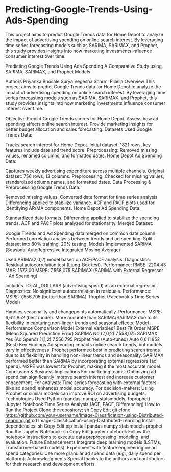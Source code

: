 # Predicting-Google-Trends-Using-Ads-Spending
This project aims to predict Google Trends data for Home Depot to analyze the impact of advertising spending on online search interest. By leveraging time series forecasting models such as SARIMA, SARIMAX, and Prophet, this study provides insights into how marketing investments influence consumer interest over time.


Predicting Google Trends Using Ads Spending
A Comparative Study using SARIMA, SARIMAX, and Prophet Models

Authors
Priyanka Bhosale
Surya Vegesna
Sharmi Pillella
Overview
This project aims to predict Google Trends data for Home Depot to analyze the impact of advertising spending on online search interest. By leveraging time series forecasting models such as SARIMA, SARIMAX, and Prophet, this study provides insights into how marketing investments influence consumer interest over time.

Objective
Predict Google Trends scores for Home Depot.
Assess how ad spending affects online search interest.
Provide marketing insights for better budget allocation and sales forecasting.
Datasets Used
Google Trends Data:

Tracks search interest for Home Depot.
Initial dataset: 1821 rows, key features include date and trend score.
Preprocessing: Removed missing values, renamed columns, and formatted dates.
Home Depot Ad Spending Data:

Captures weekly advertising expenditure across multiple channels.
Original dataset: 756 rows, 13 columns.
Preprocessing: Checked for missing values, standardized column names, and formatted dates.
Data Processing & Preprocessing
Google Trends Data:

Removed missing values.
Converted date format for time series analysis.
Differencing applied to stabilize variance.
ACF and PACF plots used for identifying AR/MA components.
Home Depot Ad Spending Data:

Standardized date formats.
Differencing applied to stabilize the spending trends.
ACF and PACF plots analyzed for stationarity.
Merged Dataset:

Google Trends and Ad Spending data merged on common date column.
Performed correlation analysis between trends and ad spending.
Split dataset into 80% training, 20% testing.
Models Implemented
SARIMA (Seasonal AutoRegressive Integrated Moving Average)

Used ARIMA(2,0,2) model based on ACF/PACF analysis.
Diagnostics: Residual autocorrelation test (Ljung-Box test).
Performance:
RMSE: 2204.43
MAE: 1573.00
MSPE: 7,558,075
SARIMAX (SARIMA with External Regressor - Ad Spending)

Includes TOTAL_DOLLARS (advertising spend) as an external regressor.
Diagnostics: No significant autocorrelation in residuals.
Performance:
MSPE: 7,556,795 (better than SARIMA).
Prophet (Facebook's Time Series Model)

Handles seasonality and changepoints automatically.
Performance:
MSPE: 6,611,852 (best model).
More accurate than SARIMA/SARIMAX due to its flexibility in capturing non-linear trends and seasonal effects.
Model Performance Comparison
Model	External Variables?	Best Fit Order	MSPE (Mean Squared Prediction Error)
SARIMA	No	(2,0,2)	7,558,075
SARIMAX	Yes (Ad Spend)	(1,1,2)	7,556,795
Prophet	Yes (Auto-tuned)	Auto	6,611,852 (Best)
Key Findings
Ad spending impacts online search trends, but models vary in effectiveness.
Prophet performed best in predicting search trends due to its flexibility in handling non-linear trends and seasonality.
SARIMAX performed better than SARIMA by incorporating external regressors (ad spend).
MSPE was lowest for Prophet, making it the most accurate model.
Conclusion & Business Implications
For marketing teams: Optimizing ad spend can significantly improve search interest and increase customer engagement.
For analysts: Time series forecasting with external factors (like ad spend) enhances model accuracy.
For decision-makers: Using Prophet or similar models can improve ROI on advertising budgets.
Technologies Used
Python (pandas, numpy, statsmodels, fbprophet)
Jupyter Notebook
Time Series Analysis (ACF, PACF, Differencing)
How to Run the Project
Clone the repository:
sh
Copy
Edit
git clone https://github.com/your-username/Image-Classification-using-Distributed-Learning.git
cd Image-Classification-using-Distributed-Learning
Install dependencies:
sh
Copy
Edit
pip install pandas numpy statsmodels prophet
Run the Jupyter Notebook:
sh
Copy
Edit
jupyter notebook
Follow the notebook instructions to execute data preprocessing, modeling, and evaluation.
Future Enhancements
Integrate deep learning models (LSTMs, Transformer-based models).
Experiment with feature engineering on ad spend categories.
Use more granular ad spend data (e.g., daily spend per platform).
Acknowledgments
Special thanks to the authors and contributors for their research and development efforts.

